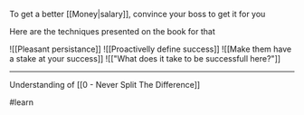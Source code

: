 To get a better [[Money|salary]], convince your boss to get it for you

Here are the techniques presented on the book for that

![[Pleasant persistance]]
![[Proactivelly define success]]
![[Make them have a stake at your success]]
![["What does it take to be successfull here?"]]

---

Understanding of [[0 - Never Split The Difference]]

#learn
